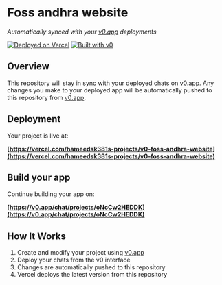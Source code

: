 # Foss andhra website

*Automatically synced with your [v0.app](https://v0.app) deployments*

[![Deployed on Vercel](https://img.shields.io/badge/Deployed%20on-Vercel-black?style=for-the-badge&logo=vercel)](https://vercel.com/hameedsk381s-projects/v0-foss-andhra-website)
[![Built with v0](https://img.shields.io/badge/Built%20with-v0.app-black?style=for-the-badge)](https://v0.app/chat/projects/oNcCw2HEDDK)

## Overview

This repository will stay in sync with your deployed chats on [v0.app](https://v0.app).
Any changes you make to your deployed app will be automatically pushed to this repository from [v0.app](https://v0.app).

## Deployment

Your project is live at:

**[https://vercel.com/hameedsk381s-projects/v0-foss-andhra-website](https://vercel.com/hameedsk381s-projects/v0-foss-andhra-website)**

## Build your app

Continue building your app on:

**[https://v0.app/chat/projects/oNcCw2HEDDK](https://v0.app/chat/projects/oNcCw2HEDDK)**

## How It Works

1. Create and modify your project using [v0.app](https://v0.app)
2. Deploy your chats from the v0 interface
3. Changes are automatically pushed to this repository
4. Vercel deploys the latest version from this repository